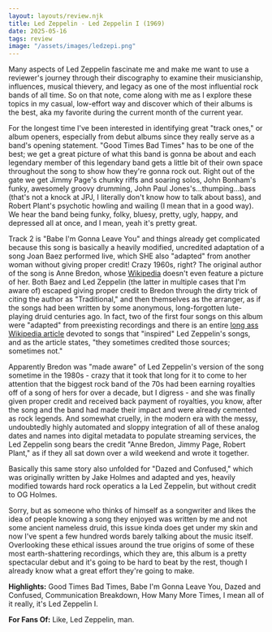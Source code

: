```yaml
---
layout: layouts/review.njk
title: Led Zeppelin - Led Zeppelin I (1969)
date: 2025-05-16
tags: review
image: "/assets/images/ledzepi.png"
---
```


Many aspects of Led Zeppelin fascinate me and make me want to use a reviewer's journey through their discography to examine their musicianship, influences, musical thievery, and legacy as one of the most influential rock bands of all time. So on that note, come along with me as I explore these topics in my casual, low-effort way and discover which of their albums is the best, aka my favorite during the current month of the current year.

For the longest time I've been interested in identifying great "track ones," or album openers, especially from debut albums since they really serve as a band's opening statement. "Good Times Bad Times" has to be one of the best; we get a great picture of what this band is gonna be about and each legendary member of this legendary band gets a little bit of their own space throughout the song to show how they're gonna rock out. Right out of the gate we get Jimmy Page's chunky riffs and soaring solos, John Bonham's funky, awesomely groovy drumming, John Paul Jones's...thumping...bass (that's not a knock at JPJ, I literally don't know how to talk about bass), and Robert Plant's psychotic howling and wailing (I mean that in a good way). We hear the band being funky, folky, bluesy, pretty, ugly, happy, and depressed all at once, and I mean, yeah it's pretty great.

Track 2 is "Babe I'm Gonna Leave You" and things already get complicated because this song is basically a heavily modified, uncredited adaptation of a song Joan Baez performed live, which SHE also "adapted" from another woman without giving proper credit! Crazy 1960s, right? The original author of the song is Anne Bredon, whose [Wikipedia](https://en.wikipedia.org/wiki/Anne_Bredon) doesn't even feature a picture of her. Both Baez and Led Zeppelin (the latter in multiple cases that I'm aware of) escaped giving proper credit to Bredon through the dirty trick of citing the author as "Traditional," and then themselves as the arranger, as if the songs had been written by some anonymous, long-forgotten lute-playing druid centuries ago. In fact, two of the first four songs on this album were "adapted" from preexisting recordings and there is an entire [long ass Wikipedia article](https://en.wikipedia.org/wiki/List_of_Led_Zeppelin_songs_written_or_inspired_by_others) devoted to songs that "inspired" Led Zeppelin's songs, and as the article states, "they sometimes credited those sources; sometimes not."

Apparently Bredon was "made aware" of Led Zeppelin's version of the song sometime in the 1980s - crazy that it took that long for it to come to her attention that the biggest rock band of the 70s had been earning royalties off of a song of hers for over a decade, but I digress - and she was finally given proper credit and received back payment of royalties, you know, after the song and the band had made their impact and were already cemented as rock legends. And somewhat cruelly, in the modern era with the messy, undoubtedly highly automated and sloppy integration of all of these analog dates and names into digital metadata to populate streaming services, the Led Zeppelin song bears the credit "Anne Bredon, Jimmy Page, Robert Plant," as if they all sat down over a wild weekend and wrote it together.

Basically this same story also unfolded for "Dazed and Confused," which was originally written by Jake Holmes and adapted and yes, heavily modified towards hard rock operatics a la Led Zeppelin, but without credit to OG Holmes.

Sorry, but as someone who thinks of himself as a songwriter and likes the idea of people knowing a song they enjoyed was written by me and not some ancient nameless druid, this issue kinda does get under my skin and now I've spent a few hundred words barely talking about the music itself. Overlooking these ethical issues around the true origins of some of these most earth-shattering recordings, which they are, this album is a pretty spectacular debut and it's going to be hard to beat by the rest, though I already know what a great effort they're going to make. 

**Highlights:** Good Times Bad Times, Babe I'm Gonna Leave You, Dazed and Confused, Communication Breakdown, How Many More Times, I mean all of it really, it's Led Zeppelin I.

**For Fans Of:** Like, Led Zeppelin, man.